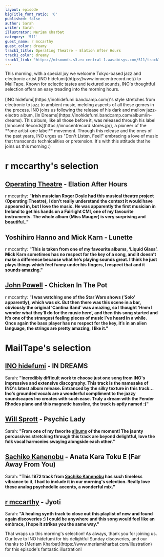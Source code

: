 ```yaml
---
layout: episode
bigTitle_font_ratio: '6'
published: false
author: Sarah
writer: Sarah
illustrator: Meriam Kharbat
category: '511'
guest_name: r mccarthy
guest_color: dreamy
track1_title: Operating Theatre - Elation After Hours
track1_color: dreamy
track1_link: 'https://mtsounds.s3.eu-central-1.wasabisys.com/511/track1.mp3'
---
```

<p id="introduction"> This morning, with a special joy we welcome Tokyo-based jazz and electronic artist [INO hidefumi](https://www.innocentrecord.net/) to MailTape. Known for eclectic tastes and textured sounds, INO's thoughtful selection offers an easy treading into the morning hours.
  <br><br>
[INO hidefumi](https://inohidefumi.bandcamp.com/)'s style stretches from electronic to jazz to ambient music, melding aspects of all these genres in the process. INO joins us following the release of his dark and mellow jazz-electro album, [In Dreams](https://inohidefumi.bandcamp.com/album/in-dreams). This album, like all those before it, was released through his label [Innocent Records](https://innocentrecord.stores.jp/), a pioneer of the **one artist-one label** movement. Through this release and the ones of the past years, INO urges us "Don't Listen, Feel!" embracing a love of music that transcends technicalities or pretension. It's with this attitude that he joins us this morning :) 
</p>

# r mccarthy's selection

## [Operating Theatre](https://www.discogs.com/artist/32166-Timmy-Thomas) - Elation After Hours
r mccarthy: **"**Irish musician Roger Doyle had this musical theatre project (Operating Theatre), I don’t really understand the context it would have appeared in, but I love the music. He was apparently the first musician in Ireland to get his hands on a Fairlight CMI, one of my favourite instruments. The whole album (Miss Mauger) is very surprising and beautiful..**"**

## Yoshihiro Hanno and Mick Karn - Lunette
r mccarthy: **"**This is taken from one of my favourite albums, ‘Liquid Glass’. Mick Karn sometimes has no respect for the key of a song, and it doesn’t make a difference because what he’s playing sounds great. I think he just plays things which feel funny under his fingers, I respect that and it sounds amazing.**"**

## [John Powell](https://www.discogs.com/artist/146143-William-DeVaughn) - Chicken In The Pot
r mccarthy: **"**I was watching one of the Star Wars shows (’Solo’ apparently), which was ok. But then there was this scene in a bar, obviously the original ‘Cantina Band’ was amazing, so I thought ‘Hmm I wonder what they’ll do for the music here’, and then this song started and it’s one of the strangest feeling pieces of music I’ve heard in a while. Once again the bass player has no respect for the key, it’s in an alien language, the strings are pretty amazing, I like it.**"**

# MailTape's selection

## [INO hidefumi](https://inohidefumi.bandcamp.com/) - IN DREAMS
Sarah: **"**Incredibly difficult work to choose just one song from INO's impressive and extensive discography. This track is the namesake of INO's latest album release. Entranced by the silky texture in this track... Ino's grounded vocals are a wonderful compliment to the jazzy soundscapes Ino creates with such ease. Truly a dream with the Fender Rhodes piano and this magnetic bassline, the track is aptly named :)**"**

## [Will Sprott](https://hairdo.bandcamp.com/) - Psychic Lady
Sarah: **"**From one of my favorite [albums](https://hairdo.bandcamp.com/album/vortex-numbers) of the moment! The jaunty percussives stretching through this track are beyond delightful, love the folk vocal harmonies swaying alongside each other.**"**

## [Sachiko Kanenobu](https://www.discogs.com/artist/1126272-Sachiko-Kanenobu) - Anata Kara Toku E (Far Away From You)
Sarah: **"**This 1972 track from [Sachiko Kanenobu](https://lightintheattic.net/releases/4903-misora) has such timeless vibrance to it, I had to include it in our morning's selection. Really love these analog psychedelic accents, a wonderful mix.**"**

## [r mccarthy](https://morsels.website/) - Jyoti
Sarah: **"**A healing synth track to close out this playlist of new and found again discoveries :) I could be anywhere and this song would feel like an embrace, I hope it strikes you the same way.**"**

<p id="outroduction">That wraps up this morning's selection! As always, thank you for joining us. Our love to INO hidefumi for his delightful Sunday discoveries, and our thanks to [Meriam Kharbat](https://www.meriamkharbat.com/illustration) for this episode's fantastic illustration!</p>
